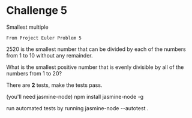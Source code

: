 Challenge 5
===========

Smallest multiple

    From Project Euler Problem 5


2520 is the smallest number that can be divided by each of the numbers from 1 to 10 without any remainder.

What is the smallest positive number that is evenly divisible by all of the numbers from 1 to 20?

There are **2** tests, make the tests pass.

(you'll need jasmine-node)
    npm install jasmine-node -g

run automated tests by running
    jasmine-node --autotest .